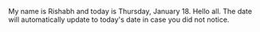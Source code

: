 My name is Rishabh and today is Thursday, January 18. Hello all. The date will automatically update to today's date in case you did not notice.
